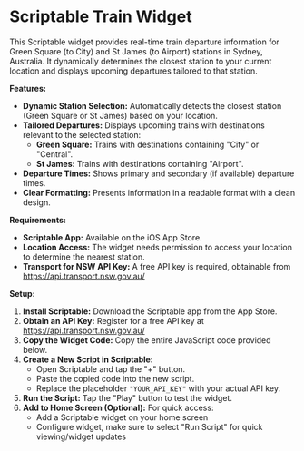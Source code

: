 # Scriptable Train Widget

This Scriptable widget provides real-time train departure information for Green Square (to City) and St James (to Airport) stations in Sydney, Australia. It dynamically determines the closest station to your current location and displays upcoming departures tailored to that station.

**Features:**

* **Dynamic Station Selection:** Automatically detects the closest station (Green Square or St James) based on your location.
* **Tailored Departures:** Displays upcoming trains with destinations relevant to the selected station:
    * **Green Square:** Trains with destinations containing "City" or  "Central".
    * **St James:** Trains with destinations containing "Airport".
* **Departure Times:**  Shows primary and secondary (if available) departure times.
* **Clear Formatting:**  Presents information in a readable format with a clean design. 

**Requirements:**

* **Scriptable App:**  Available on the iOS App Store.
* **Location Access:**  The widget needs permission to access your location to determine the nearest station.
* **Transport for NSW API Key:**  A free API key is required, obtainable from https://api.transport.nsw.gov.au/ 

**Setup:**

1. **Install Scriptable:** Download the Scriptable app from the App Store.
2. **Obtain an API Key:**  Register for a free API key at https://api.transport.nsw.gov.au/ 
3. **Copy the Widget Code:**  Copy the entire JavaScript code provided below. 
4. **Create a New Script in Scriptable:**  
    * Open Scriptable and tap the "+" button.
    * Paste the copied code into the new script.
    * Replace the placeholder `"YOUR_API_KEY"`  with your actual API key.
5. **Run the Script:** Tap the "Play" button to test the widget.
6. **Add to Home Screen (Optional):**  For quick access:
    * Add a Scriptable widget on your home screen
    * Configure widget, make sure to select "Run Script" for quick viewing/widget updates
